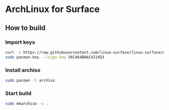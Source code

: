 # ArchLinux for Surface

## How to build

### Import keys

```bash
curl -s https://raw.githubusercontent.com/linux-surface/linux-surface/master/pkg/keys/surface.asc | sudo pacman-key --add -
sudo pacman-key --lsign-key 56C464BAAC421453
```

### Install archiso

```bash
sudo pacman -S archiso
```

### Start build

```bash
sudo mkarchiso -v .
```
